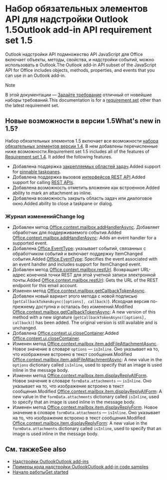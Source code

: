 # <a name="outlook-add-in-api-requirement-set-15"></a><span data-ttu-id="56617-101">Набор обязательных элементов API для надстройки Outlook 1.5</span><span class="sxs-lookup"><span data-stu-id="56617-101">Outlook add-in API requirement set 1.5</span></span>

<span data-ttu-id="56617-102">Outlook надстройки API подмножество API JavaScript для Office включает объекты, методы, свойства, и надстройки событий, можно использовать в Outlook.</span><span class="sxs-lookup"><span data-stu-id="56617-102">The Outlook add-in API subset of the JavaScript API for Office includes objects, methods, properties, and events that you can use in an Outlook add-in.</span></span>

> [!NOTE]
> <span data-ttu-id="56617-103">В этой документации — [Задайте требование](/javascript/office/requirement-sets/outlook-api-requirement-sets) отличный от новейшие наборы требований.</span><span class="sxs-lookup"><span data-stu-id="56617-103">This documentation is for a [requirement set](/javascript/office/requirement-sets/outlook-api-requirement-sets) other than the latest requirement set.</span></span>

## <a name="whats-new-in-15"></a><span data-ttu-id="56617-104">Новые возможности в версии 1.5</span><span class="sxs-lookup"><span data-stu-id="56617-104">What's new in 1.5?</span></span>

<span data-ttu-id="56617-p101">Набор обязательных элементов 1.5 включает все возможности [набора обязательных элементов версии 1.4](../requirement-set-1.4/outlook-requirement-set-1.4.md). В нем добавлены перечисленные ниже возможности.</span><span class="sxs-lookup"><span data-stu-id="56617-p101">Requirement set 1.5 includes all of the features of [Requirement set 1.4](../requirement-set-1.4/outlook-requirement-set-1.4.md). It added the following features.</span></span>

- <span data-ttu-id="56617-107">Добавлена поддержка [закрепляемых областей задач](https://docs.microsoft.com/outlook/add-ins/pinnable-taskpane).</span><span class="sxs-lookup"><span data-stu-id="56617-107">Added support for [pinnable taskpanes](https://docs.microsoft.com/outlook/add-ins/pinnable-taskpane).</span></span>
- <span data-ttu-id="56617-108">Добавлена поддержка вызовов [интерфейсов REST API](https://docs.microsoft.com/outlook/add-ins/use-rest-api).</span><span class="sxs-lookup"><span data-stu-id="56617-108">Added support for calling [REST APIs](https://docs.microsoft.com/outlook/add-ins/use-rest-api).</span></span>
- <span data-ttu-id="56617-109">Добавлена возможность отметить вложение как встроенное.</span><span class="sxs-lookup"><span data-stu-id="56617-109">Added ability to mark an attachment as inline.</span></span>
- <span data-ttu-id="56617-110">Добавлена возможность закрыть область задач или диалоговое окно.</span><span class="sxs-lookup"><span data-stu-id="56617-110">Added ability to close a taskpane or dialog.</span></span>

### <a name="change-log"></a><span data-ttu-id="56617-111">Журнал изменений</span><span class="sxs-lookup"><span data-stu-id="56617-111">Change log</span></span>

- <span data-ttu-id="56617-112">Добавлен метод [Office.context.mailbox.addHandlerAsync](office.context.mailbox.md#addhandlerasynceventtype-handler-options-callback). Добавляет обработчик для поддерживаемого события.</span><span class="sxs-lookup"><span data-stu-id="56617-112">Added [Office.context.mailbox.addHandlerAsync](office.context.mailbox.md#addhandlerasynceventtype-handler-options-callback): Adds an event handler for a supported event.</span></span>
- <span data-ttu-id="56617-113">Добавлена [Office.EventType](office.md#eventtype-string): указывает событий, связанных с обработчиком событий и включает поддержку ItemChanged события.</span><span class="sxs-lookup"><span data-stu-id="56617-113">Added [Office.EventType](office.md#eventtype-string): Specifies the event associated with an event handler and includes support for ItemChanged event.</span></span>
- <span data-ttu-id="56617-114">Добавлен метод [Office.context.mailbox.restUrl](office.context.mailbox.md#resturl-string). Возвращает URL-адрес конечной точки REST для этой учетной записи электронной почты.</span><span class="sxs-lookup"><span data-stu-id="56617-114">Added [Office.context.mailbox.restUrl](office.context.mailbox.md#resturl-string): Gets the URL of the REST endpoint for this email account.</span></span>
- <span data-ttu-id="56617-p102">Изменен метод [Office.context.mailbox.getCallbackTokenAsync](office.context.mailbox.md#getcallbacktokenasyncoptions-callback). Добавлен новый вариант этого метода с новой подписью (`getCallbackTokenAsync([options], callback)`). Исходная версия по-прежнему доступна и осталась без изменений.</span><span class="sxs-lookup"><span data-stu-id="56617-p102">Modified [Office.context.mailbox.getCallbackTokenAsync](office.context.mailbox.md#getcallbacktokenasyncoptions-callback): A new version of this method with a new signature (`getCallbackTokenAsync([options], callback)`) has been added. The original version is still available and is unchanged.</span></span>
- <span data-ttu-id="56617-117">Добавлена [Office.context.ui.closeContainer](/javascript/api/office/office.ui#closecontainer--).</span><span class="sxs-lookup"><span data-stu-id="56617-117">Added [Office.context.ui.closeContainer](/javascript/api/office/office.ui#closecontainer--).</span></span>
- <span data-ttu-id="56617-118">Изменен метод [Office.context.mailbox.item.addFileAttachmentAsync](office.context.mailbox.item.md#addfileattachmentasyncuri-attachmentname-options-callback). Новое значение в словаре `options` — `isInline`. Оно указывает на то, что изображение встроено в текст сообщения.</span><span class="sxs-lookup"><span data-stu-id="56617-118">Modified [Office.context.mailbox.item.addFileAttachmentAsync](office.context.mailbox.item.md#addfileattachmentasyncuri-attachmentname-options-callback): A new value in the `options` dictionary called `isInline`, used to specify that an image is used inline in the message body.</span></span>
- <span data-ttu-id="56617-119">Изменен метод [Office.context.mailbox.item.displayReplyAllForm](office.context.mailbox.item.md#displayreplyallformformdata). Новое значение в словаре `formData.attachments` — `isInline`. Оно указывает на то, что изображение встроено в текст сообщения.</span><span class="sxs-lookup"><span data-stu-id="56617-119">Modified [Office.context.mailbox.item.displayReplyAllForm](office.context.mailbox.item.md#displayreplyallformformdata): A new value in the `formData.attachments` dictionary called `isInline`, used to specify that an image is used inline in the message body.</span></span>
- <span data-ttu-id="56617-120">Изменен метод [Office.context.mailbox.item.displayReplyForm](office.context.mailbox.item.md#displayreplyformformdata). Новое значение в словаре `formData.attachments` — `isInline`. Оно указывает на то, что изображение встроено в текст сообщения.</span><span class="sxs-lookup"><span data-stu-id="56617-120">Modified [Office.context.mailbox.item.displayReplyForm](office.context.mailbox.item.md#displayreplyformformdata): A new value in the `formData.attachments` dictionary called `isInline`, used to specify that an image is used inline in the message body.</span></span>

## <a name="see-also"></a><span data-ttu-id="56617-121">См. также</span><span class="sxs-lookup"><span data-stu-id="56617-121">See also</span></span>

- [<span data-ttu-id="56617-122">Надстройки Outlook</span><span class="sxs-lookup"><span data-stu-id="56617-122">Outlook add-ins</span></span>](https://docs.microsoft.com/outlook/add-ins/)
- [<span data-ttu-id="56617-123">Примеры кода надстройки Outlook</span><span class="sxs-lookup"><span data-stu-id="56617-123">Outlook add-in code samples</span></span>](https://developer.microsoft.com/outlook/gallery/?filterBy=Outlook,Samples,Add-ins)
- [<span data-ttu-id="56617-124">Начало работы</span><span class="sxs-lookup"><span data-stu-id="56617-124">Get started</span></span>](https://docs.microsoft.com/outlook/add-ins/quick-start)